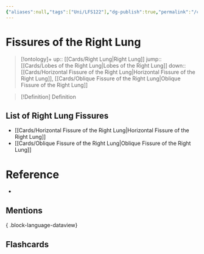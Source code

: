 ```yaml
---
{"aliases":null,"tags":["Uni/LFS122"],"dg-publish":true,"permalink":"/cards/fissures-of-the-right-lung/","dgPassFrontmatter":true}
---
```


# Fissures of the Right Lung

> [!ontology]+
> up:: [[Cards/Right Lung\|Right Lung]]
> jump:: [[Cards/Lobes of the Right Lung\|Lobes of the Right Lung]]
> down:: [[Cards/Horizontal Fissure of the Right Lung\|Horizontal Fissure of the Right Lung]], [[Cards/Oblique Fissure of the Right Lung\|Oblique Fissure of the Right Lung]]

> [!Definition] Definition
> 

## List of Right Lung Fissures
- [[Cards/Horizontal Fissure of the Right Lung\|Horizontal Fissure of the Right Lung]]
- [[Cards/Oblique Fissure of the Right Lung\|Oblique Fissure of the Right Lung]]

# Reference
- 

## Mentions

{ .block-language-dataview}

## Flashcards
